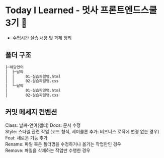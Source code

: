 # Today I Learned - 멋사 프론트엔드스쿨 3기 🦁

* 수업시간 실습 내용 및 과제 정리


## 폴더 구조
```sh
├─해당언어
│  ├─날짜
│  │     01-실습파일명.html
│  │     02-실습파일명.css
│  └─날짜
│        01-실습파일명.html
│        02-실습파일명.css
```

## 커밋 메세지 컨벤션
Class: 날짜-언어(챕터)
Docs: 문서 수정   
Style: 스타일 관련 작업 (코드 형식, 세미콜론 추가: 비즈니스 로직에 변경 없는 경우)  
Feat: 새로운 기능 추가   
Rename: 파일 혹은 폴더명을 수정하거나 옮기는 작업만인 경우   
Remove: 파일을 삭제하는 작업만 수행한 경우  
